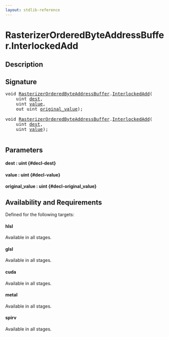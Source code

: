```yaml
---
layout: stdlib-reference
---
```


# RasterizerOrderedByteAddressBuffer\.InterlockedAdd

## Description





## Signature 

<pre>
void <a href="/stdlib-reference/types/RasterizerOrderedByteAddressBuffer/index" class="code_type">RasterizerOrderedByteAddressBuffer</a>.<a href="/stdlib-reference/types/RasterizerOrderedByteAddressBuffer/InterlockedAdd">InterlockedAdd</a>(
    uint <a href="/stdlib-reference/types/RasterizerOrderedByteAddressBuffer/InterlockedAdd#decl-dest" class="code_param">dest</a>,
    uint <a href="/stdlib-reference/types/RasterizerOrderedByteAddressBuffer/InterlockedAdd#decl-value" class="code_param">value</a>,
    out uint <a href="/stdlib-reference/types/RasterizerOrderedByteAddressBuffer/InterlockedAdd#decl-original_value" class="code_param">original_value</a>);

void <a href="/stdlib-reference/types/RasterizerOrderedByteAddressBuffer/index" class="code_type">RasterizerOrderedByteAddressBuffer</a>.<a href="/stdlib-reference/types/RasterizerOrderedByteAddressBuffer/InterlockedAdd">InterlockedAdd</a>(
    uint <a href="/stdlib-reference/types/RasterizerOrderedByteAddressBuffer/InterlockedAdd#decl-dest" class="code_param">dest</a>,
    uint <a href="/stdlib-reference/types/RasterizerOrderedByteAddressBuffer/InterlockedAdd#decl-value" class="code_param">value</a>);

</pre>

## Parameters

#### dest  : uint {#decl-dest}
#### value  : uint {#decl-value}
#### original\_value  : uint {#decl-original_value}

## Availability and Requirements

Defined for the following targets:

#### hlsl
Available in all stages.

#### glsl
Available in all stages.

#### cuda
Available in all stages.

#### metal
Available in all stages.

#### spirv
Available in all stages.




